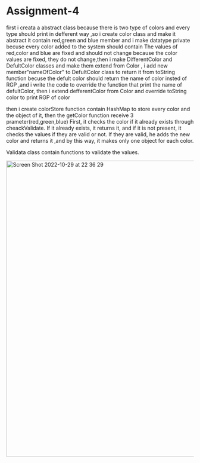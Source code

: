 # Assignment-4

first i creata a abstract class because there is two type of colors and every type should print in defferent way ,so i create color class and make it abstract it contain red,green and blue member and i make datatype private becuse every color added to the system should contain The values of red,color and blue are fixed and should not change because the color values are fixed, they do not change,then i make DifferentColor and DefultColor classes and make them extend from Color , i add new member"nameOfColor" to DefultColor class to return it from toString function becuse the defult color should return the name of color insted of RGP ,and i write the code to override the function that print the name of defultColor, then i extend defferentColor from Color and override toString color to print RGP of color

then i create colorStore function contain HashMap to store every color and the object of it, then the getColor function receive 3 prameter(red,green,blue)
First, it checks the color if it already exists through cheackValidate. If it already exists, it returns it, and if it is not present, it checks the values if they are valid or not. If they are valid, he adds the new color and returns it ,and by this way, it makes only one object for each color.

Validata class contain functions to validate the values.


<img width="793" alt="Screen Shot 2022-10-29 at 22 36 29" src="https://user-images.githubusercontent.com/92644947/198851471-6fcfc844-71a0-4910-bfe6-4c85e5c0dc40.png">
